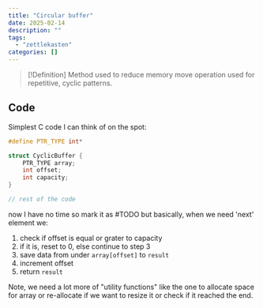 ```yaml
---
title: "Circular buffer"
date: 2025-02-14
description: ""
tags: 
  - "zettlekasten"
categories: []
---
```


> [!Definition]
> Method used to reduce memory move operation used for repetitive, cyclic patterns. 

## Code
Simplest C code I can think of on the spot:
```c++
#define PTR_TYPE int*

struct CyclicBuffer {
	PTR_TYPE array;
	int offset;
	int capacity;
}

// rest of the code
```
now I have no time so mark it as #TODO  but basically, when we need 'next' element we:
1. check if offset is equal or grater to capacity
2. if it is, reset to 0, else continue to step 3
3. save data from under `array[offset]` to `result` 
4. increment offset
5. return `result` 

Note, we need a lot more of "utility functions" like the one to allocate space for array or re-allocate if we want to resize it or check if it reached the end.